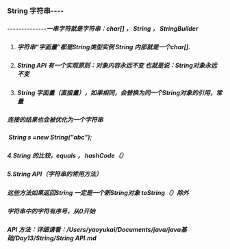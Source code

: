 ### String 字符串----

##### 				--------------一串字符就是字符串：char[] ， String ， StringBuilder

1. ##### 字符串“字面量”都是String类型实例	String 内部就是一个char[].

2. ##### String API 有一个实现原则：对象内容永远不变 也就是说：String对象永远不变

3. ##### String 字面量（直接量），如果相同，会替换为同一个String对象的引用，常量

#####        连接的结果也会被优化为一个字符串

##### ​	String s =new String("abc");

#####   4.String 的比较，equals ， hashCode（）

#####   5.String API（字符串的常用方法）

#####      这些方法如果返回String 一定是一个新String对象 toString（）除外

#####   字符串中的字符有序号，从0开始

##### API  方法：详细请看：/Users/yaoyukai/Documents/java/java基础/Day13/String/String API.md